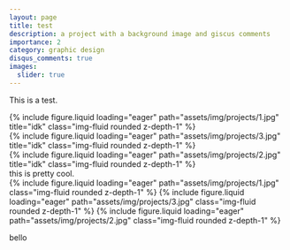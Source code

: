 ```yaml
---
layout: page
title: test
description: a project with a background image and giscus comments
importance: 2
category: graphic design
disqus_comments: true
images:
  slider: true
---
```


This is a test.

<div class="row">
    <div class="col-lg mt-3 mt-md-0">
        {% include figure.liquid loading="eager" path="assets/img/projects/1.jpg" title="idk" class="img-fluid rounded z-depth-1" %}
    </div>
    <div class="col-lg mt-3 mt-md-0">
        {% include figure.liquid loading="eager" path="assets/img/projects/3.jpg" title="idk" class="img-fluid rounded z-depth-1" %}
    </div>
    <div class="col-lg mt-3 mt-md-0">
        {% include figure.liquid loading="eager" path="assets/img/projects/2.jpg" title="idk" class="img-fluid rounded z-depth-1" %}
    </div>
</div>
<div class="caption">
    this is pretty cool.
</div>

<swiper-container keyboard="true" navigation="true" pagination="true" pagination-clickable="true" pagination-dynamic-bullets="true" rewind="true">
  <swiper-slide>{% include figure.liquid loading="eager" path="assets/img/projects/1.jpg" class="img-fluid rounded z-depth-1" %}</swiper-slide>
  <swiper-slide>{% include figure.liquid loading="eager" path="assets/img/projects/3.jpg" class="img-fluid rounded z-depth-1" %}</swiper-slide>
  <swiper-slide>{% include figure.liquid loading="eager" path="assets/img/projects/2.jpg" class="img-fluid rounded z-depth-1" %}</swiper-slide>
</swiper-container>

bello